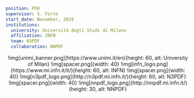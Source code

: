```yaml
position: PhD
supervisor: S. Forte
start_date: November, 2019
institutions:
  university: Università degli Studi di Milano
  affiliation: INFN
  team: N3PDF
  collaboration: NNPDF
```

<p align="center">
  !img[unimi_banner.png](https://www.unimi.it/en){height: 60, alt: University of Milan}
  !img[spacer.png]{width: 40}
  !img[infn_logo.png](https://www.mi.infn.it/it/){height: 60, alt: INFN}
  !img[spacer.png]{width: 40}
  !img[n3pdf_logo.png](http://n3pdf.mi.infn.it/){height: 60, alt: N3PDF}
  !img[spacer.png]{width: 40}
  !img[nnpdf_logo.png](http://nnpdf.mi.infn.it/){height: 30, alt: NNPDF}
</p>

